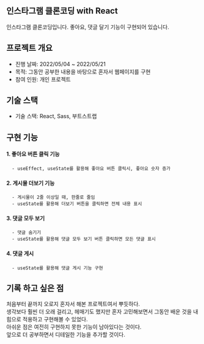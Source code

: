## 인스타그램 클론코딩 with React
인스타그램 클론코딩입니다. 좋아요, 댓글 달기 기능이 구현되어 있습니다.


## 프로젝트 개요
- 진행 날짜: 2022/05/04 ~ 2022/05/21
- 목적: 그동안 공부한 내용을 바탕으로 혼자서 웹페이지를 구현
- 참여 인원: 개인 프로젝트


## 기술 스택
- 기술 스택: React, Sass, 부트스트랩

## 구현 기능
####  1. 좋아요 버튼 클릭 기능
      - useEffect, useState를 활용해 좋아요 버튼 클릭시, 좋아요 숫자 증가 
####  2. 게시물 더보기 기능
      - 게시물이 2줄 이상일 때, 한줄로 줄임
      - useState를 활용해 더보기 버튼을 클릭하면 전체 내용 표시
####  3. 댓글 모두 보기
      - 댓글 숨기기
      - useState를 활용해 댓글 모두 보기 버튼 클릭하면 모든 댓글 표시
####  4. 댓글 게시
      - useState를 활용해 댓글 게시 기능 구현
     
     
## 기록 하고 싶은 점
처음부터 끝까지 오로지 혼자서 해본 프로젝트여서 뿌듯하다.  
생각보다 훨씬 더 오래 걸리고, 헤매기도 했지만 혼자 고민해보면서 그동안 배운 것을 내 힘으로 적용하고 구현해볼 수 있었다.  
아쉬운 점은 여전히 구현하지 못한 기능이 남아있다는 것이다.  
앞으로 더 공부하면서 디테일한 기능을 추가할 것이다.
